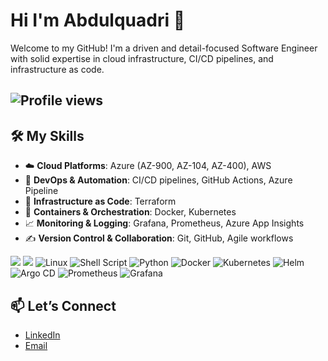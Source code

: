# Hi I'm Abdulquadri 👋
Welcome to my GitHub! I'm a driven and detail-focused Software Engineer with solid expertise in cloud infrastructure, CI/CD pipelines, and infrastructure as code.

![Profile views](https://komarev.com/ghpvc/?username=olaolatunbos&label=Profile%20views)
---


## 🛠️ My Skills
- ☁️ **Cloud Platforms**: Azure (AZ-900, AZ-104, AZ-400), AWS
- 🪈 **DevOps & Automation**: CI/CD pipelines, GitHub Actions, Azure Pipeline
- 🧱 **Infrastructure as Code**: Terraform 
- 🐳 **Containers & Orchestration**: Docker, Kubernetes
- 📈 **Monitoring & Logging**: Grafana, Prometheus, Azure App Insights  
- ✍️ **Version Control & Collaboration**: Git, GitHub, Agile workflows  

<p align="left">
  <img src="https://img.shields.io/badge/microsoft%20azure-0089D6?style=for-the-badge&logo=microsoft-azure&logoColor=white" />
  <img src="https://img.shields.io/badge/Azure_DevOps-0078D7?style=for-the-badge&logo=azure-devops&logoColor=white" />
  <img src="https://img.shields.io/badge/Linux-FCC624?style=for-the-badge&logo=linux&logoColor=black" alt="Linux" />
  <img src="https://img.shields.io/badge/Shell%20Script-121011?style=for-the-badge&logo=gnu-bash&logoColor=white" alt="Shell Script" />
  <img src="https://img.shields.io/badge/Python-3776AB?style=for-the-badge&logo=python&logoColor=white" alt="Python" />
  <img src="https://img.shields.io/badge/Docker-2496ED?style=for-the-badge&logo=docker&logoColor=white" alt="Docker" />
  <img src="https://img.shields.io/badge/Kubernetes-326CE5?style=for-the-badge&logo=kubernetes&logoColor=white" alt="Kubernetes" />
  <img src="https://img.shields.io/badge/Helm-0F1689?style=for-the-badge&logo=helm&logoColor=white" alt="Helm" />
  <img src="https://img.shields.io/badge/Argo%20CD-EF7B4E?style=for-the-badge&logo=argo-cd&logoColor=white" alt="Argo CD" />
  <img src="https://img.shields.io/badge/Prometheus-E6522C?style=for-the-badge&logo=prometheus&logoColor=white" alt="Prometheus" />
  <img src="https://img.shields.io/badge/Grafana-F46800?style=for-the-badge&logo=grafana&logoColor=white" alt="Grafana" />

</p>

## 📫 Let’s Connect


- [LinkedIn](https://www.linkedin.com/in/abdulquadri-olatunbosun-726428328/) 
- [Email](mailto:olaoalt@hotmail.com)



